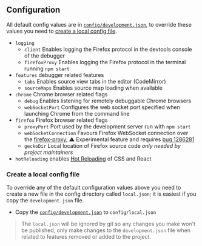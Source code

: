 ## Configuration

All default config values are in [`config/development.json`](./development.json), to override these values you need to [create a local config file](#create-a-local-config-file).

* `logging`
  * `client` Enables logging the Firefox protocol in the devtools console of the debugger
  * `firefoxProxy` Enables logging the Firefox protocol in the terminal running `npm start`
* `features` debugger related features
  * `tabs` Enables source view tabs in the editor (CodeMirror)
  * `sourceMaps` Enables source map loading when available
* `chrome` Chrome browser related flags
  * `debug` Enables listening for remotely debuggable Chrome browsers
  * `webSocketPort` Configures the web socket port specified when launching Chrome from the command line
* `firefox` Firefox browser related flags
  * `proxyPort` Port used by the development server run with `npm start`
  * `webSocketConnection` Favours Firefox WebSocket connection over the [firefox-proxy](../bin/firefox-proxy), :warning: Experimental feature and requires [bug 1286281](https://bugzilla.mozilla.org/show_bug.cgi?id=1286281)
  * `geckoDir` Local location of Firefox source code _only needed by project maintainers_
* `hotReloading` enables [Hot Reloading](../docs/local-development.md#hot-reloading) of CSS and React

### Create a local config file

To override any of the default configuration values above you need to create a new file in the config directory called `local.json`; it is easiest if you copy the `development.json` file.

* Copy the [`config/development.json`](./config/development.json) to `config/local.json`

> The `local.json` will be ignored by git so any changes you make won't be published, only make changes to the `development.json` file when related to features removed or added to the project.
